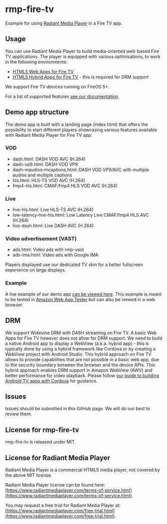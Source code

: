 # rmp-fire-tv
Example for using [Radiant Media Player](https://www.radiantmediaplayer.com) in a Fire TV app.

## Usage
You can use Radiant Media Player to build media-oriented web-based Fire TV applications. 
The player is equipped with various optimisations, to work in the following environments:
- [HTML5 Web Apps for Fire TV](https://developer.amazon.com/docs/fire-tv/getting-started-with-web-apps.html)
- [HTML5 Hybrid Apps for Fire TV](https://developer.amazon.com/docs/fire-tv/hybrid-apps-overview.html) - this is required for DRM support

We support Fire TV devices running on FireOS 5+.

For a list of supported features [see our documentation](https://www.radiantmediaplayer.com/docs/latest/fire-tv-apps.html#features).

## Demo app structure
The demo app is built with a landing page (index.html) that offers the possibility to start different players showcasing various features available with Radiant Media Player for Fire TV app:

### VOD
- dash.html: DASH VOD AVC (H.264)
- dash-vp9.html: DASH VOD VP9
- dash-maudios-mcaptions.html: DASH VOD VP9/AVC with multiple audios and multiple captions 
- hls.html: HLS-TS VOD AVC (H.264)
- fmp4-hls.html: CMAF/fmp4 HLS VOD AVC (H.264)

### Live
- live-hls.html: Live HLS-TS AVC (H.264)
- low-latency-live-hls.html: Low Latency Live CMAF/fmp4 HLS AVC (H.264)
- live-dash.html: Live DASH AVC (H.264)

### Video advertisement (VAST)
- ads.html: Video ads with rmp-vast
- ads-ima.html: Video ads with Google IMA

Players displayed use our dedicated TV skin for a better fullscreen experience on large displays.

### Example
A live example of our demo app [can be viewed here](https://www.radiantmediaplayer.com/rmp-fire-tv/). This example 
is meant to be tested in [Amazon Web App Tester](https://developer.amazon.com/docs/fire-tv/webapp-app-tester.html) but can also be viewed in a web browser.

## DRM
We support Widevine DRM with DASH streaming on Fire TV. A basic Web Apps for Fire TV however does not allow for DRM support. We need to build a native Android app to display a WebView (a.k.a. hybrid app) - this is typically done by using a hybrid framework like Cordova or by creating a WebView project with Android Studio. This hybrid approach on Fire TV allows to provide capabilities that are not possible in a basic web app, due to the security boundary between the browser and the device APIs. This hybrid approach enables DRM support in Amazon WebView (AWV) and better performance for video playback. Please follow [our guide to building Android TV apps with Cordova](https://www.radiantmediaplayer.com/docs/latest/android-tv.html) for guidance.

## Issues
Issues should be submitted in this GitHub page. We will do our best to review them.

## License for rmp-fire-tv
rmp-fire-tv is released under MIT.

## License for Radiant Media Player
Radiant Media Player is a commercial HTML5 media player, not covered by the above MIT license. 

Radiant Media Player license can be found here: [https://www.radiantmediaplayer.com/terms-of-service.html](https://www.radiantmediaplayer.com/terms-of-service.html). 

You may request a free trial for Radiant Media Player at: [https://www.radiantmediaplayer.com/free-trial.html](https://www.radiantmediaplayer.com/free-trial.html).
